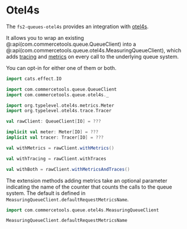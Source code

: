 # Otel4s

The `fs2-queues-otel4s` provides an integration with [otel4s][otel4s].

It allows you to wrap an existing @:api(com.commercetools.queue.QueueClient) into a @:api(com.commercetools.queue.otel4s.MeasuringQueueClient), which adds [tracing][otel4s-tracing] and [metrics][otel4s-metrics] on every call to the underlying queue system.

You can opt-in for either one of them or both.

```scala mdoc:compile-only
import cats.effect.IO

import com.commercetools.queue.QueueClient
import com.commercetools.queue.otel4s._

import org.typelevel.otel4s.metrics.Meter
import org.typelevel.otel4s.trace.Tracer

val rawClient: QueueClient[IO] = ???

implicit val meter: Meter[IO] = ???
implicit val tracer: Tracer[IO] = ???

val withMetrics = rawClient.withMetrics()

val withTracing = rawClient.withTraces

val withBoth = rawClient.withMetricsAndTraces()
```

The extension methods adding metrics take an optional parameter indicating the name of the counter that counts the calls to the queue system. The default is defined in `MeasuringQueueClient.defaultRequestMetricsName`.

```scala mdoc
import com.commercetools.queue.otel4s.MeasuringQueueClient

MeasuringQueueClient.defaultRequestMetricsName
```

[otel4s]: https://typelevel.org/otel4s/
[otel4s-tracing]: https://typelevel.org/otel4s/instrumentation/tracing.html
[otel4s-metrics]: https://typelevel.org/otel4s/instrumentation/metrics.html
